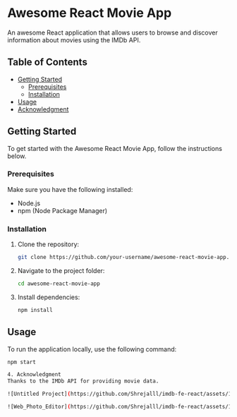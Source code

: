 # Awesome React Movie App

An awesome React application that allows users to browse and discover information about movies using the IMDb API.

## Table of Contents

- [Getting Started](#getting-started)
  - [Prerequisites](#prerequisites)
  - [Installation](#installation)
- [Usage](#usage)
- [Acknowledgment](#acknowledgment)

## Getting Started

To get started with the Awesome React Movie App, follow the instructions below.

### Prerequisites

Make sure you have the following installed:

- Node.js
- npm (Node Package Manager)

### Installation

1. Clone the repository:

    ```bash
    git clone https://github.com/your-username/awesome-react-movie-app.git
    ```

2. Navigate to the project folder:

    ```bash
    cd awesome-react-movie-app
    ```

3. Install dependencies:

    ```bash
    npm install
    ```

## Usage

To run the application locally, use the following command:

```bash
npm start

4. Acknowledgment
Thanks to the IMDb API for providing movie data.

![Untitled Project](https://github.com/Shrejalll/imdb-fe-react/assets/139336892/60e962be-0b27-4bb6-9de7-956f31882bad)

![Web_Photo_Editor](https://github.com/Shrejalll/imdb-fe-react/assets/139336892/b40b7cad-6159-469f-9d72-596b7465f6bf)

